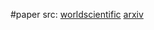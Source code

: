 #paper 
src: [worldscientific](https://www.worldscientific.com/doi/10.1142/S0217751X13300500) [arxiv](https://arxiv.org/abs/1310.5533)


